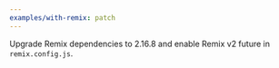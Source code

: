 ```yaml
---
examples/with-remix: patch
---
```


Upgrade Remix dependencies to 2.16.8 and enable Remix v2 future in `remix.config.js`.
